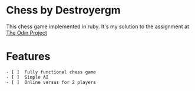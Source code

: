 # Chess by Destroyergm
This chess game implemented in ruby. It's my solution to the assignment at [The Odin Project](http://www.theodinproject.com/ruby-programming/ruby-final-project)
# Features
	- [ ]  Fully functional chess game
	- [ ]  Simple AI
	- [ ]  Online versus for 2 players